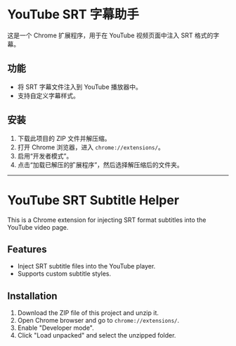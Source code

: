 # YouTube SRT 字幕助手

这是一个 Chrome 扩展程序，用于在 YouTube 视频页面中注入 SRT 格式的字幕。

## 功能

-   将 SRT 字幕文件注入到 YouTube 播放器中。
-   支持自定义字幕样式。

## 安装

1.  下载此项目的 ZIP 文件并解压缩。
2.  打开 Chrome 浏览器，进入 `chrome://extensions/`。
3.  启用“开发者模式”。
4.  点击“加载已解压的扩展程序”，然后选择解压缩后的文件夹。

---

# YouTube SRT Subtitle Helper

This is a Chrome extension for injecting SRT format subtitles into the YouTube video page.

## Features

-   Inject SRT subtitle files into the YouTube player.
-   Supports custom subtitle styles.

## Installation

1.  Download the ZIP file of this project and unzip it.
2.  Open Chrome browser and go to `chrome://extensions/`.
3.  Enable "Developer mode".
4.  Click "Load unpacked" and select the unzipped folder.
